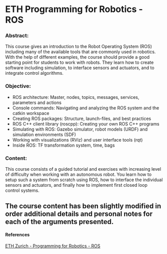 # ETH Programming for Robotics - ROS

### Abstract:
This course gives an introduction to the Robot Operating System (ROS) including many of the available tools that are commonly used in robotics. With the help of different examples, the course should provide a good starting point for students to work with robots. They learn how to create software including simulation, to interface sensors and actuators, and to integrate control algorithms.

### Objective:
- ROS architecture: Master, nodes, topics, messages, services, parameters and actions
- Console commands: Navigating and analyzing the ROS system and the catkin workspace
- Creating ROS packages: Structure, launch-files, and best practices
- ROS C++ client library (roscpp): Creating your own ROS C++ programs
- Simulating with ROS: Gazebo simulator, robot models (URDF) and simulation environments (SDF)
- Working with visualizations (RViz) and user interface tools (rqt)
- Inside ROS: TF transformation system, time, bags

### Content:
This course consists of a guided tutorial and exercises with increasing level of difficulty when working with an autonomous robot. You learn how to setup such a system from scratch using ROS, how to interface the individual sensors and actuators, and finally how to implement first closed loop control systems.

## The course content has been slightly modified in order additional details and personal notes for each of the arguments presented.

#### References
[ETH Zurich - Programming for Robotics - ROS](http://www.rsl.ethz.ch/education-students/lectures/ros.html)
